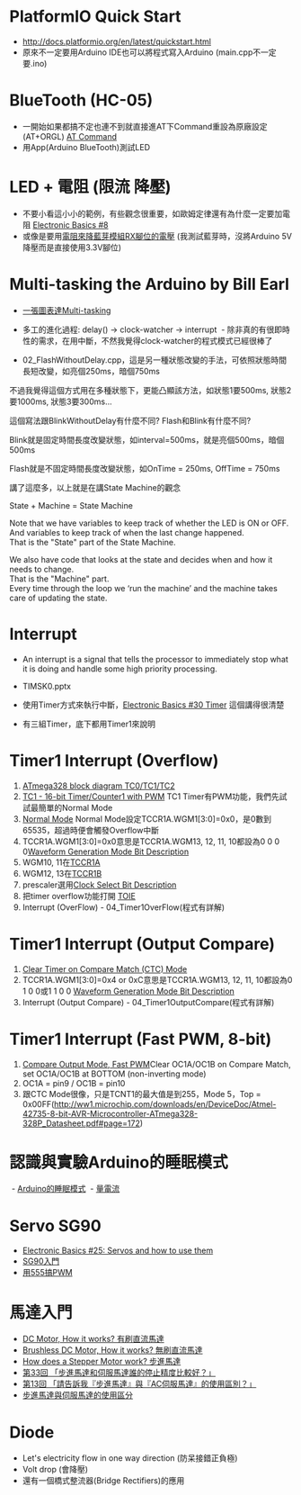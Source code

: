 # PlatformIO Quick Start
* http://docs.platformio.org/en/latest/quickstart.html
* 原來不一定要用Arduino IDE也可以將程式寫入Arduino (main.cpp不一定要.ino)

# BlueTooth (HC-05)
* 一開始如果都搞不定也連不到就直接進AT下Command重設為原廠設定 (AT+ORGL) [AT Command](http://www.linotux.ch/arduino/HC-0305_serial_module_AT_commamd_set_201104_revised.pdf)
* 用App(Arduino BlueTooth)測試LED

# LED + 電阻 (限流 降壓)
* 不要小看這小小的範例，有些觀念很重要，如歐姆定律還有為什麼一定要加電阻 [Electronic Basics #8](https://www.youtube.com/watch?v=Qlayua3yjuE)
* 或像是要用[電阻來降藍芽模組RX腳位的電壓](https://swf.com.tw/?p=705) (我測試藍芽時，沒將Arduino 5V降壓而是直接使用3.3V腳位)

# Multi-tasking the Arduino by Bill Earl
* [一張圖表達Multi-tasking](https://s3.amazonaws.com/learn-production/guides/images/000/000/799/medium800/368px-One_man_band__CDV_by_Knox__c1865.JPG?1448301986)

* 多工的進化過程: delay() -> clock-watcher -> interrupt
  - 除非真的有很即時性的需求，在用中斷，不然我覺得clock-watcher的程式模式已經很棒了

* 02_FlashWithoutDelay.cpp，這是另一種狀態改變的手法，可依照狀態時間長短改變，如亮個250ms，暗個750ms

不過我覺得這個方式用在多種狀態下，更能凸顯該方法，如狀態1要500ms, 狀態2要1000ms, 狀態3要300ms...

這個寫法跟BlinkWithoutDelay有什麼不同? Flash和Blink有什麼不同?

Blink就是固定時間長度改變狀態，如interval=500ms，就是亮個500ms，暗個500ms

Flash就是不固定時間長度改變狀態，如OnTime = 250ms, OffTime = 750ms

講了這麼多，以上就是在講State Machine的觀念

  State + Machine = State Machine

   Note that we have variables to keep track of whether the LED is ON or OFF.
   And variables to keep track of when the last change happened.   
   That is the "State" part of the State Machine.  

   We also have code that looks at the state and decides when and how it needs to change.  
   That is the "Machine" part.  
   Every time through the loop we ‘run the machine’ and the machine takes care of updating the state.
  
# Interrupt
  - An interrupt is a signal that tells the processor to immediately stop what it is doing and handle some high priority processing.  

* TIMSK0.pptx

* 使用Timer方式來執行中斷，[Electronic Basics #30 Timer](https://www.youtube.com/watch?v=IdL0_ZJ7V2s) 這個講得很清楚

* 有三組Timer，底下都用Timer1來說明

# Timer1 Interrupt (Overflow)
 1. [ATmega328 block diagram TC0/TC1/TC2](http://ww1.microchip.com/downloads/en/DeviceDoc/Atmel-42735-8-bit-AVR-Microcontroller-ATmega328-328P_Datasheet.pdf#page=13)
 2. [TC1 - 16-bit Timer/Counter1 with PWM](http://ww1.microchip.com/downloads/en/DeviceDoc/Atmel-42735-8-bit-AVR-Microcontroller-ATmega328-328P_Datasheet.pdf#page=149) TC1 Timer有PWM功能，我們先試試最簡單的Normal Mode
 3. [Normal Mode](http://ww1.microchip.com/downloads/en/DeviceDoc/Atmel-42735-8-bit-AVR-Microcontroller-ATmega328-328P_Datasheet.pdf#page=161) Normal Mode設定TCCR1A.WGM1[3:0]=0x0，是0數到65535，超過時便會觸發Overflow中斷
 4. TCCR1A.WGM1[3:0]=0x0意思是TCCR1A.WGM13, 12, 11, 10都設為0 0 0 0[Waveform Generation Mode Bit Description](http://ww1.microchip.com/downloads/en/DeviceDoc/Atmel-42735-8-bit-AVR-Microcontroller-ATmega328-328P_Datasheet.pdf#page=171)
 5. WGM10, 11在[TCCR1A](http://ww1.microchip.com/downloads/en/DeviceDoc/Atmel-42735-8-bit-AVR-Microcontroller-ATmega328-328P_Datasheet.pdf#page=170)
 6. WGM12, 13在[TCCR1B](http://ww1.microchip.com/downloads/en/DeviceDoc/Atmel-42735-8-bit-AVR-Microcontroller-ATmega328-328P_Datasheet.pdf#page=173)
 7. prescaler選用[Clock Select Bit Description](http://ww1.microchip.com/downloads/en/DeviceDoc/Atmel-42735-8-bit-AVR-Microcontroller-ATmega328-328P_Datasheet.pdf#page=173)
 8. 把timer overflow功能打開 [TOIE](http://ww1.microchip.com/downloads/en/DeviceDoc/Atmel-42735-8-bit-AVR-Microcontroller-ATmega328-328P_Datasheet.pdf#page=184)
 9. Interrupt (OverFlow) - 04_Timer1OverFlow(程式有詳解)

# Timer1 Interrupt (Output Compare)
 1. [Clear Timer on Compare Match (CTC) Mode](http://ww1.microchip.com/downloads/en/DeviceDoc/Atmel-42735-8-bit-AVR-Microcontroller-ATmega328-328P_Datasheet.pdf#page=161)
 2. TCCR1A.WGM1[3:0]=0x4 or 0xC意思是TCCR1A.WGM13, 12, 11, 10都設為0 1 0 0或1 1 0 0 [Waveform Generation Mode Bit Description](http://ww1.microchip.com/downloads/en/DeviceDoc/Atmel-42735-8-bit-AVR-Microcontroller-ATmega328-328P_Datasheet.pdf#page=172)
 3. Interrupt (Output Compare) - 04_Timer1OutputCompare(程式有詳解)

# Timer1 Interrupt (Fast PWM, 8-bit)
 1. [Compare Output Mode, Fast PWM](http://ww1.microchip.com/downloads/en/DeviceDoc/Atmel-42735-8-bit-AVR-Microcontroller-ATmega328-328P_Datasheet.pdf#page=171)Clear OC1A/OC1B on Compare Match, set OC1A/OC1B at BOTTOM (non-inverting mode)
 2. OC1A = pin9 / OC1B = pin10
 3. 跟CTC Mode很像，只是TCNT1的最大值是到255，Mode 5，Top = 0x00FF(http://ww1.microchip.com/downloads/en/DeviceDoc/Atmel-42735-8-bit-AVR-Microcontroller-ATmega328-328P_Datasheet.pdf#page=172)

 
# 認識與實驗Arduino的睡眠模式
  - [Arduino的睡眠模式](https://swf.com.tw/?p=525)
  - [量電流](http://www.electrodragon.com/measure-a-system-current-consumption-draw-arduino-in-case/)

# Servo SG90
 - [Electronic Basics #25: Servos and how to use them](https://www.youtube.com/watch?v=J8atdmEqZsc)
 - [SG90入門](https://learn.adafruit.com/adafruit-arduino-lesson-14-servo-motors?view=all)
 - [用555搞PWM](http://davidchensbase.blogspot.tw/2015/05/555-timer-servo-tester.html)
 
# 馬達入門
 - [DC Motor, How it works? 有刷直流馬達](https://www.youtube.com/watch?v=LAtPHANEfQo&t=7s)
 - [Brushless DC Motor, How it works? 無刷直流馬達](https://www.youtube.com/watch?v=bCEiOnuODac&t=10s)
 - [How does a Stepper Motor work? 步進馬達](https://www.youtube.com/watch?v=eyqwLiowZiU)
 - [第33回 「步進馬達和伺服馬達誰的停止精度比較好？」](https://www.orientalmotor.com.tw/teruyo_det/teruyo_33/)
 - [第13回 「請告訴我『步進馬達』與『AC伺服馬達』的使用區別？」](https://www.orientalmotor.com.tw/teruyo_det/teruyo_13/)
 - [步進馬達與伺服馬達的使用區分](http://www.sunholy.com.tw/epaper/NO.114/114.pdf)

# Diode
 - Let's electricity flow in one way direction (防呆接錯正負極)
 - Volt drop (會降壓)
 - 還有一個橋式整流器(Bridge Rectifiers)的應用
